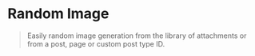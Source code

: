 Random Image
===================

> Easily random image generation from the library of attachments or from
 a post, page or custom post type ID.

